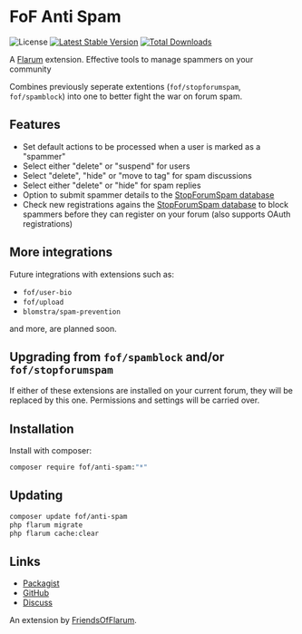 # FoF Anti Spam

![License](https://img.shields.io/badge/license-MIT-blue.svg) [![Latest Stable Version](https://img.shields.io/packagist/v/fof/anti-spam.svg)](https://packagist.org/packages/fof/anti-spam) [![Total Downloads](https://img.shields.io/packagist/dt/fof/anti-spam.svg)](https://packagist.org/packages/fof/anti-spam)

A [Flarum](http://flarum.org) extension. Effective tools to manage spammers on your community

Combines previously seperate extentions (`fof/stopforumspam`, `fof/spamblock`) into one to better fight the war on forum spam.

## Features

- Set default actions to be processed when a user is marked as a "spammer"
- Select either "delete" or "suspend" for users
- Select "delete", "hide" or "move to tag" for spam discussions
- Select either "delete" or "hide" for spam replies
- Option to submit spammer details to the [StopForumSpam database](https://www.stopforumspam.com/)
- Check new registrations agains the [StopForumSpam database](https://www.stopforumspam.com/) to block spammers before they can register on your forum (also supports OAuth registrations)

## More integrations

Future integrations with extensions such as:
- `fof/user-bio`
- `fof/upload`
- `blomstra/spam-prevention`

and more, are planned soon.

## Upgrading from `fof/spamblock` and/or `fof/stopforumspam`

If either of these extensions are installed on your current forum, they will be replaced by this one. Permissions and settings will be carried over.

## Installation

Install with composer:

```sh
composer require fof/anti-spam:"*"
```

## Updating

```sh
composer update fof/anti-spam
php flarum migrate
php flarum cache:clear
```

## Links

- [Packagist](https://packagist.org/packages/fof/anti-spam)
- [GitHub](https://github.com/fof/anti-spam)
- [Discuss](https://discuss.flarum.org/d/33698)

An extension by [FriendsOfFlarum](https://github.com/FriendsOfFlarum).
